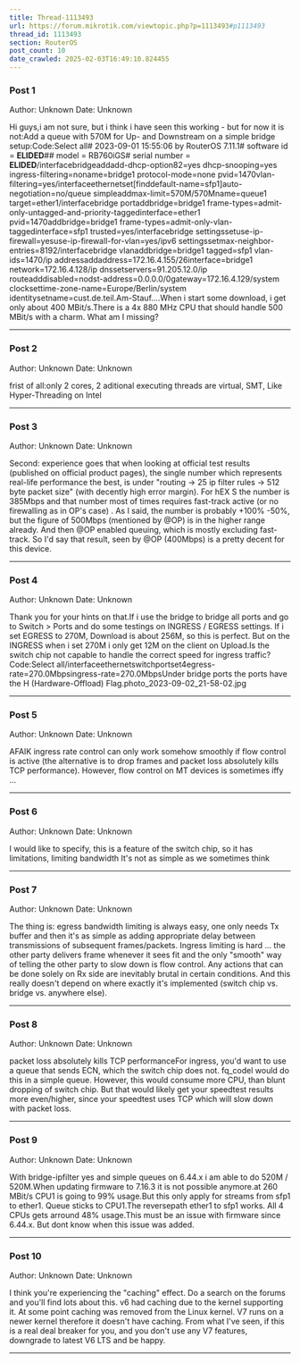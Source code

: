 ```yaml
---
title: Thread-1113493
url: https://forum.mikrotik.com/viewtopic.php?p=1113493#p1113493
thread_id: 1113493
section: RouterOS
post_count: 10
date_crawled: 2025-02-03T16:49:10.824455
---
```


### Post 1
Author: Unknown
Date: Unknown

Hi guys,i am not sure, but i think i have seen this working - but for now it is not:Add a queue with 570M for Up- and Downstream on a simple bridge setup:Code:Select all# 2023-09-01 15:55:06 by RouterOS 7.11.1# software id = **ELIDED**## model = RB760iGS# serial number = **ELIDED**/interfacebridgeaddadd-dhcp-option82=yes dhcp-snooping=yes ingress-filtering=noname=bridge1 protocol-mode=none pvid=1470vlan-filtering=yes/interfaceethernetset[finddefault-name=sfp1]auto-negotiation=no/queue simpleaddmax-limit=570M/570Mname=queue1 target=ether1/interfacebridge portaddbridge=bridge1 frame-types=admit-only-untagged-and-priority-taggedinterface=ether1 pvid=1470addbridge=bridge1 frame-types=admit-only-vlan-taggedinterface=sfp1 trusted=yes/interfacebridge settingssetuse-ip-firewall=yesuse-ip-firewall-for-vlan=yes/ipv6 settingssetmax-neighbor-entries=8192/interfacebridge vlanaddbridge=bridge1 tagged=sfp1 vlan-ids=1470/ip addressaddaddress=172.16.4.155/26interface=bridge1 network=172.16.4.128/ip dnssetservers=91.205.12.0/ip routeadddisabled=nodst-address=0.0.0.0/0gateway=172.16.4.129/system clocksettime-zone-name=Europe/Berlin/system identitysetname=cust.de.teil.Am-Stauf....When i start some download, i get only about 400 MBit/s.There is a 4x 880 MHz CPU that should handle 500 MBit/s with a charm. What am I missing?

---
### Post 2
Author: Unknown
Date: Unknown

frist of all:only 2 cores, 2 aditional executing threads are virtual, SMT, Like Hyper-Threading on Intel

---
### Post 3
Author: Unknown
Date: Unknown

Second: experience goes that when looking at official test results (published on official product pages), the single number which represents real-life performance the best, is under "routing -> 25 ip filter rules -> 512 byte packet size" (with decently high error margin). For hEX S the number is 385Mbps and that number most of times requires fast-track active (or no firewalling as in OP's case) . As I said, the number is probably +100% -50%, but the figure of 500Mbps (mentioned by @OP) is in the higher range already. And then @OP enabled queuing, which is mostly excluding fast-track. So I'd say that result, seen by @OP (400Mbps) is a pretty decent for this device.

---
### Post 4
Author: Unknown
Date: Unknown

Thank you for your hints on that.If i use the bridge to bridge all ports and go to Switch > Ports and do some testings on INGRESS / EGRESS settings. If i set EGRESS to 270M, Download is about 256M, so this is perfect. But on the INGRESS when i set 270M i only get 12M on the client on Upload.Is the switch chip not capable to handle the correct speed for ingress traffic?Code:Select all/interfaceethernetswitchportset4egress-rate=270.0Mbpsingress-rate=270.0MbpsUnder bridge ports the ports have the H (Hardware-Offload) Flag.photo_2023-09-02_21-58-02.jpg

---
### Post 5
Author: Unknown
Date: Unknown

AFAIK ingress rate control can only work somehow smoothly if flow control is active (the alternative is to drop frames and packet loss absolutely kills TCP performance). However, flow control on MT devices is sometimes iffy ...

---
### Post 6
Author: Unknown
Date: Unknown

I would like to specify, this is a feature of the switch chip, so it has limitations, limiting bandwidth It's not as simple as we sometimes think

---
### Post 7
Author: Unknown
Date: Unknown

The thing is: egress bandwidth limiting is always easy, one only needs Tx buffer and then it's as simple as adding appropriate delay between transmissions of subsequent frames/packets. Ingress limiting is hard ... the other party delivers frame whenever it sees fit and the only "smooth" way of telling the other party to slow down is flow control. Any actions that can be done solely on Rx side are inevitably brutal in certain conditions. And this really doesn't depend on where exactly it's implemented (switch chip vs. bridge vs. anywhere else).

---
### Post 8
Author: Unknown
Date: Unknown

packet loss absolutely kills TCP performanceFor ingress, you'd want to use a queue that sends ECN, which the switch chip does not.  fq_codel would do this in a simple queue.  However, this would consume more CPU, than blunt dropping of switch chip.  But that would likely get your speedtest results more even/higher, since your speedtest uses TCP which will slow down with packet loss.

---
### Post 9
Author: Unknown
Date: Unknown

With bridge-ipfilter yes and simple queues on 6.44.x i am able to do 520M / 520M.When updating firmware to 7.16.3 it is not possible anymore.at 260 MBit/s CPU1 is going to 99% usage.But this only apply for streams from sfp1 to ether1. Queue sticks to CPU1.The reversepath ether1 to sfp1 works. All 4 CPUs gets arround 48% usage.This must be an issue with firmware since 6.44.x. But dont know when this issue was added.

---
### Post 10
Author: Unknown
Date: Unknown

I think you're experiencing the "caching" effect. Do a search on the forums and you'll find lots about this. v6 had caching due to the kernel supporting it. At some point caching was removed from the Linux kernel. V7 runs on a newer kernel therefore it doesn't have caching.  From what I've seen, if this is a real deal breaker for you, and you don't use any V7 features, downgrade to latest V6 LTS and be happy.

---
